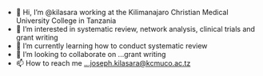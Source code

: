 - 👋 Hi, I’m @kilasara working at the Kilimanajaro Christian Medical University College in Tanzania
- 👀 I’m interested in systematic review, network analysis, clinical trials and grant writing
- 🌱 I’m currently learning how to conduct systematic review
- 💞️ I’m looking to collaborate on ...grant writing
- 📫 How to reach me ...joseph.kilasara@kcmuco.ac.tz

<!---
kilasara/kilasara is a ✨ special ✨ repository because its `README.md` (this file) appears on your GitHub profile.
You can click the Preview link to take a look at your changes.
--->
